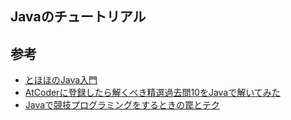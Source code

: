 ## Javaのチュートリアル

## 参考
- [とほほのJava入門](http://www.tohoho-web.com/java/index.htm)
- [AtCoderに登録したら解くべき精選過去問10をJavaで解いてみた](https://qiita.com/0x841/items/0ce887c86cf081312a08)
- [Javaで競技プログラミングをするときの罠とテク](https://qiita.com/p_shiki37/items/a0f6aac33bf60f5f65e4)